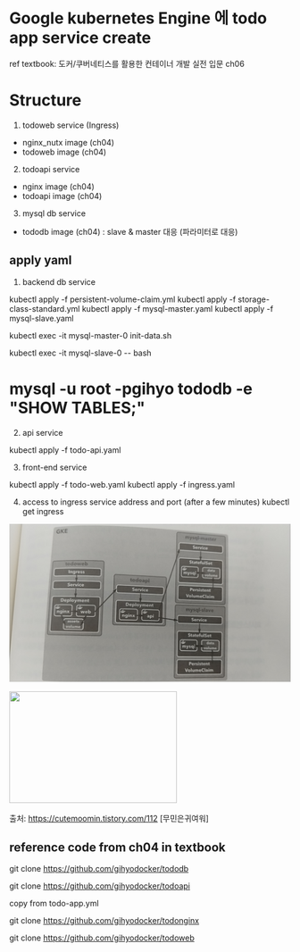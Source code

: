 # Google kubernetes Engine 에 todo app service create
ref textbook: 도커/쿠버네티스를 활용한 컨테이너 개발 실전 입문 ch06


# Structure

1) todoweb service (Ingress)

- nginx_nutx image (ch04)
- todoweb image (ch04)


2) todoapi service

- nginx image (ch04)
- todoapi image (ch04)


3) mysql db service

- tododb image (ch04)
  : slave & master 대응 (파라미터로 대응)


## apply yaml 

1) backend db service 

kubectl apply -f persistent-volume-claim.yml
kubectl apply -f storage-class-standard.yml
kubectl apply -f mysql-master.yaml
kubectl apply -f mysql-slave.yaml

kubectl exec -it mysql-master-0 init-data.sh

kubectl exec -it mysql-slave-0 -- bash
  # mysql -u root -pgihyo tododb -e "SHOW TABLES;"



2) api service

kubectl apply -f todo-api.yaml


3) front-end service

kubectl apply -f todo-web.yaml
kubectl apply -f ingress.yaml

4) access to ingress service address and port (after a few minutes)
kubectl get ingress


![todo app in GKE](./todoapp-GKE.jpg)

<img src="/todoapp-GKE.png"  width="300" height="200" rotation>

출처: https://cutemoomin.tistory.com/112 [무민은귀여워]

## reference code from ch04 in textbook

git clone https://github.com/gihyodocker/tododb

git clone https://github.com/gihyodocker/todoapi

copy from todo-app.yml

git clone https://github.com/gihyodocker/todonginx


git clone https://github.com/gihyodocker/todoweb

